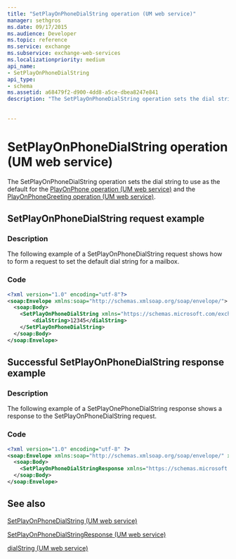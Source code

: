 ```yaml
---
title: "SetPlayOnPhoneDialString operation (UM web service)"
manager: sethgros
ms.date: 09/17/2015
ms.audience: Developer
ms.topic: reference
ms.service: exchange
ms.subservice: exchange-web-services
ms.localizationpriority: medium
api_name:
- SetPlayOnPhoneDialString
api_type:
- schema
ms.assetid: a68479f2-d900-4dd8-a5ce-dbea8247e841
description: "The SetPlayOnPhoneDialString operation sets the dial string to use as the default for the PlayOnPhone operation (UM web service) and the PlayOnPhoneGreeting operation (UM web service)."
 
 
---
```


# SetPlayOnPhoneDialString operation (UM web service)

The SetPlayOnPhoneDialString operation sets the dial string to use as the default for the [PlayOnPhone operation (UM web service)](playonphone-operation-um-web-service.md) and the [PlayOnPhoneGreeting operation (UM web service)](playonphonegreeting-operation-um-web-service.md).
  
## SetPlayOnPhoneDialString request example

### Description

The following example of a SetPlayOnPhoneDialString request shows how to form a request to set the default dial string for a mailbox.
  
### Code

```XML
<?xml version="1.0" encoding="utf-8"?>
<soap:Envelope xmlns:soap="http://schemas.xmlsoap.org/soap/envelope/">
  <soap:Body>
    <SetPlayOnPhoneDialString xmlns="https://schemas.microsoft.com/exchange/services/2006/messages">
        <dialString>12345</dialString>
    </SetPlayOnPhoneDialString>
  </soap:Body>
</soap:Envelope>
```

## Successful SetPlayOnPhoneDialString response example

### Description

The following example of a SetPlayOnePhoneDialString response shows a response to the SetPlayOnPhoneDialString request.
  
### Code

```XML
<?xml version="1.0" encoding="utf-8" ?> 
<soap:Envelope xmlns:soap="http://schemas.xmlsoap.org/soap/envelope/" xmlns:xsi="http://www.w3.org/2001/XMLSchema-instance" xmlns:xsd="http://www.w3.org/2001/XMLSchema">
  <soap:Body>
    <SetPlayOnPhoneDialStringResponse xmlns="https://schemas.microsoft.com/exchange/services/2006/messages" /> 
  </soap:Body>
</soap:Envelope>
```

## See also



[SetPlayOnPhoneDialString (UM web service)](setplayonphonedialstring-um-web-service.md)
  
[SetPlayOnPhoneDialStringResponse (UM web service)](setplayonphonedialstringresponse-um-web-service.md)
  
[dialString (UM web service)](dialstring-um-web-service.md)

